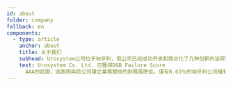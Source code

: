 ```yaml
---
id: about
folder: company
fallback: en
components:
  - type: article
    anchor: about
    title: 关于我们
    subhead: Urosystem公司位于匈牙利，我公司已经成功开发和商业化了几种创新的泌尿科设备。我们的目标是彻底改革下尿路疾病的膀胱内治疗。     我们希望使应用局部疗法更有效，更轻松，更舒适，更便宜。
    text: Urosystem Co. Ltd. 已獲得D&B Failure Score
      AAA的認證，這表明與該公司建立業務關係的財務風險低。僅有0.63％的匈牙利公司擁有此證書（[在此處下載](https://b5efb735-1821-4c29-9f94-ce6ef8d3260d.filesusr.com/ugd/899d64_0684d8e56d9e4a01a0f8be7e8308b60d.pdf)）。
---
```


